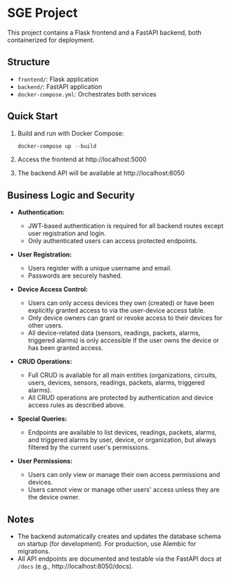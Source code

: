 # SGE Project

This project contains a Flask frontend and a FastAPI backend, both containerized for deployment.

## Structure

- `frontend/`: Flask application
- `backend/`: FastAPI application
- `docker-compose.yml`: Orchestrates both services

## Quick Start

1. Build and run with Docker Compose:
   ```powershell
   docker-compose up --build
   ```

2. Access the frontend at http://localhost:5000
3. The backend API will be available at http://localhost:8050

## Business Logic and Security

- **Authentication:**
  - JWT-based authentication is required for all backend routes except user registration and login.
  - Only authenticated users can access protected endpoints.

- **User Registration:**
  - Users register with a unique username and email.
  - Passwords are securely hashed.

- **Device Access Control:**
  - Users can only access devices they own (created) or have been explicitly granted access to via the user-device access table.
  - Only device owners can grant or revoke access to their devices for other users.
  - All device-related data (sensors, readings, packets, alarms, triggered alarms) is only accessible if the user owns the device or has been granted access.

- **CRUD Operations:**
  - Full CRUD is available for all main entities (organizations, circuits, users, devices, sensors, readings, packets, alarms, triggered alarms).
  - All CRUD operations are protected by authentication and device access rules as described above.

- **Special Queries:**
  - Endpoints are available to list devices, readings, packets, alarms, and triggered alarms by user, device, or organization, but always filtered by the current user's permissions.

- **User Permissions:**
  - Users can only view or manage their own access permissions and devices.
  - Users cannot view or manage other users' access unless they are the device owner.

## Notes

- The backend automatically creates and updates the database schema on startup (for development). For production, use Alembic for migrations.
- All API endpoints are documented and testable via the FastAPI docs at `/docs` (e.g., http://localhost:8050/docs).
